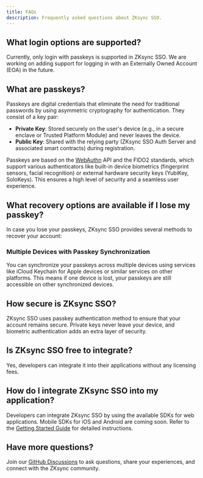 ```yaml
---
title: FAQs
description: Frequently asked questions about ZKsync SSO.
---
```


## What login options are supported?

Currently, only login with passkeys is supported in ZKsync SSO.
We are working on adding support for logging in with an Externally Owned Account (EOA) in the future.

## What are passkeys?

Passkeys are digital credentials that eliminate the need for traditional passwords by using asymmetric cryptography for authentication.
They consist of a key pair:

- **Private Key**: Stored securely on the user's device (e.g., in a secure enclave or Trusted Platform Module) and never leaves the device.
- **Public Key**: Shared with the relying party (ZKsync SSO Auth Server and associated smart contracts) during registration.

Passkeys are based on the [WebAuthn](https://www.w3.org/TR/webauthn-2/) API and the FIDO2 standards,
which support various authenticators like built-in device biometrics (fingerprint sensors, facial recognition)
or external hardware security keys (YubiKey, SoloKeys). This ensures a high level of security and a seamless user experience.

## What recovery options are available if I lose my passkey?

In case you lose your passkeys, ZKsync SSO provides several methods to recover your account:

### Multiple Devices with Passkey Synchronization

You can synchronize your passkeys across multiple devices using services like iCloud Keychain for Apple devices or similar services on other platforms.
This means if one device is lost, your passkeys are still accessible on other synchronized devices.

<!--

### Adding Another Passkey (*coming soon*)

You will be able to register a new device by adding a new passkey to your account. This typically involves verifying your identity on the new device,
after which the new passkey is securely associated with your account.

### Recovery via Externally Owned Account (EOA) (*coming soon*)

You will soon be able to link an Externally Owned Account (EOA) to your ZKsync SSO account. If passkeys are lost,
you can recover access by authenticating with your EOA, providing an additional layer of security and recovery options.

### Recovery via OAuth (*coming soon*)

The OAuth Recovery ERC-7579 module enables you to set up account recovery through OAuth tokens associated with your existing Web2 logins like
Gmail, Facebook, or X (formerly Twitter). This allows you to regain access by logging in with your familiar social media or email accounts.
-->
## How secure is ZKsync SSO?

ZKsync SSO uses passkey authentication method to ensure that your account remains secure.
Private keys never leave your device, and biometric authentication adds an extra layer of security.

## Is ZKsync SSO free to integrate?

Yes, developers can integrate it into their applications without any licensing fees.

## How do I integrate ZKsync SSO into my application?

Developers can integrate ZKsync SSO by using the available SDKs for web applications. Mobile SDKs for iOS and Android are coming soon.
Refer to the [Getting Started Guide](/build/zksync-sso/getting-started) for detailed instructions.

## Have more questions?

Join our [GitHub Discussions](%%zk_git_repo_zksync-developers%%/discussions/)
to ask questions, share your experiences, and connect with the ZKsync community.
